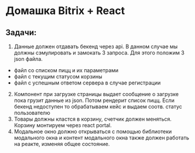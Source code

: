 # Домашка Bitrix + React

## Задачи: 

1. Данные должен отдавать бекенд через api. В данном случае мы должны сэмулировать и замокать 3 запроса. Для этого положим 3 json файла.
- файл со списком пицц и их параметрами
- файл с текущим статусом корзины
- файл с успешным ответом сервера в случае регистрации
2. Компонент при загрузке страницы выдает сообщение о загрузке пока грузит данные из json. Потом рендерит список пицц. Если бекенд недоступен то обрабатываем кейс и выдаем соотв. статус пользователю
3. Товары должны кластся в корзину, счетчик должен меняться. Корзину монтируем через react portal.
4. Модальное окно должно открываться с помощью библиотеки модального окна и контент модального окна также должен работать на реакте, изменяя общее состояние.
